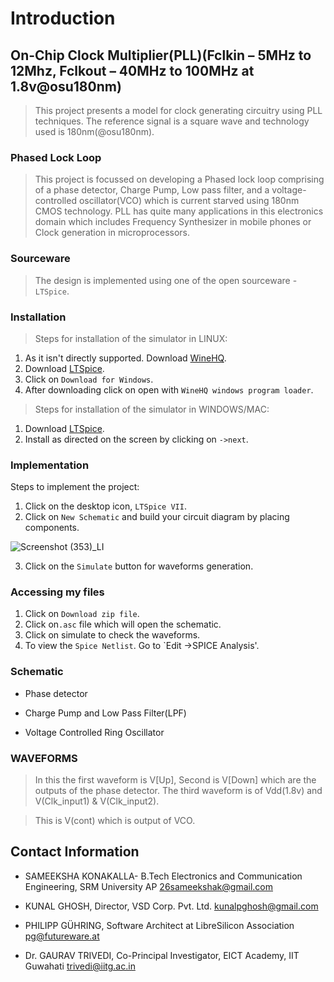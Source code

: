 # Introduction
## On-Chip Clock Multiplier(PLL)(Fclkin – 5MHz to 12Mhz, Fclkout – 40MHz to 100MHz at 1.8v@osu180nm)
> This project presents a model for clock generating circuitry using PLL techniques. The reference signal is a square wave and technology used is 180nm(@osu180nm). 

### Phased Lock Loop
> This project is focussed on developing a Phased lock loop comprising of a phase detector, Charge Pump, Low pass filter, and a voltage-controlled oscillator(VCO) which is current starved using 180nm CMOS technology. PLL has quite many applications in this electronics domain which includes Frequency Synthesizer in mobile phones or Clock generation in microprocessors.

### Sourceware
> The design is implemented using one of the open sourceware -`LTSpice`.

### Installation
> Steps for installation of the simulator in LINUX:
1) As it isn't directly supported. Download [WineHQ](https://wiki.winehq.org/Download).
2) Download [LTSpice](https://www.analog.com/en/design-center/design-tools-and-calculators/ltspice-simulator.html).
3) Click on `Download for Windows`.
4) After downloading click on open with `WineHQ windows program loader`.

> Steps for installation of the simulator in WINDOWS/MAC:
1) Download [LTSpice](https://www.analog.com/en/design-center/design-tools-and-calculators/ltspice-simulator.html).
2) Install as directed on the screen by clicking on `->next`.

### Implementation
Steps to implement the project:
1) Click on the desktop icon, `LTSpice VII`.
2) Click on `New Schematic` and build your circuit diagram by placing components. 

![Screenshot (353)_LI](https://user-images.githubusercontent.com/34000135/84546653-6b0fa400-ad1f-11ea-9b50-b768c685475f.jpg)

3) Click on the `Simulate` button for waveforms generation.

### Accessing my files
1) Click on `Download zip file`.
2) Click on`.asc` file which will open the schematic.
3) Click on simulate to check the waveforms.
4) To view the `Spice Netlist`. Go to `Edit ->SPICE Analysis'.


### Schematic

- Phase detector


- Charge Pump and Low Pass Filter(LPF)


- Voltage Controlled Ring Oscillator

### WAVEFORMS
> In this the first waveform is V[Up], Second is V[Down] which are the outputs of the phase detector. The third waveform is of Vdd(1.8v) and V(Clk_input1) & V(Clk_input2).

> This is V(cont) which is output of VCO.





Contact Information
--------

-  SAMEEKSHA KONAKALLA- B.Tech Electronics and Communication Engineering, SRM University AP <26sameekshak@gmail.com>

- KUNAL GHOSH, Director, VSD Corp. Pvt. Ltd. <kunalpghosh@gmail.com>

- PHILIPP GÜHRING, Software Architect at LibreSilicon Association <pg@futureware.at>

-  Dr. GAURAV TRIVEDI, Co-Principal Investigator, EICT Academy, IIT Guwahati <trivedi@iitg.ac.in>
